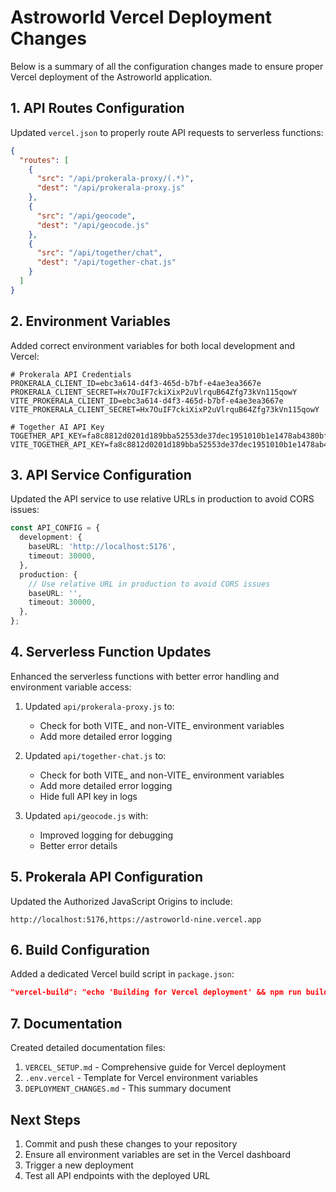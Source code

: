 # Astroworld Vercel Deployment Changes

Below is a summary of all the configuration changes made to ensure proper Vercel deployment of the Astroworld application.

## 1. API Routes Configuration

Updated `vercel.json` to properly route API requests to serverless functions:

```json
{
  "routes": [
    {
      "src": "/api/prokerala-proxy/(.*)",
      "dest": "/api/prokerala-proxy.js"
    },
    {
      "src": "/api/geocode",
      "dest": "/api/geocode.js"
    },
    {
      "src": "/api/together/chat",
      "dest": "/api/together-chat.js"
    }
  ]
}
```

## 2. Environment Variables

Added correct environment variables for both local development and Vercel:

```
# Prokerala API Credentials
PROKERALA_CLIENT_ID=ebc3a614-d4f3-465d-b7bf-e4ae3ea3667e
PROKERALA_CLIENT_SECRET=Hx7OuIF7ckiXixP2uVlrquB64Zfg73kVn115qowY
VITE_PROKERALA_CLIENT_ID=ebc3a614-d4f3-465d-b7bf-e4ae3ea3667e
VITE_PROKERALA_CLIENT_SECRET=Hx7OuIF7ckiXixP2uVlrquB64Zfg73kVn115qowY

# Together AI API Key
TOGETHER_API_KEY=fa8c8812d0201d189bba52553de37dec1951010b1e1478ab4380bf2dc7df41a9
VITE_TOGETHER_API_KEY=fa8c8812d0201d189bba52553de37dec1951010b1e1478ab4380bf2dc7df41a9
```

## 3. API Service Configuration

Updated the API service to use relative URLs in production to avoid CORS issues:

```typescript
const API_CONFIG = {
  development: {
    baseURL: 'http://localhost:5176',
    timeout: 30000,
  },
  production: {
    // Use relative URL in production to avoid CORS issues
    baseURL: '',
    timeout: 30000,
  },
};
```

## 4. Serverless Function Updates

Enhanced the serverless functions with better error handling and environment variable access:

1. Updated `api/prokerala-proxy.js` to:
   - Check for both VITE_ and non-VITE_ environment variables
   - Add more detailed error logging

2. Updated `api/together-chat.js` to:
   - Check for both VITE_ and non-VITE_ environment variables
   - Add more detailed error logging
   - Hide full API key in logs

3. Updated `api/geocode.js` with:
   - Improved logging for debugging
   - Better error details

## 5. Prokerala API Configuration

Updated the Authorized JavaScript Origins to include:
```
http://localhost:5176,https://astroworld-nine.vercel.app
```

## 6. Build Configuration

Added a dedicated Vercel build script in `package.json`:

```json
"vercel-build": "echo 'Building for Vercel deployment' && npm run build"
```

## 7. Documentation

Created detailed documentation files:

1. `VERCEL_SETUP.md` - Comprehensive guide for Vercel deployment
2. `.env.vercel` - Template for Vercel environment variables
3. `DEPLOYMENT_CHANGES.md` - This summary document

## Next Steps

1. Commit and push these changes to your repository
2. Ensure all environment variables are set in the Vercel dashboard
3. Trigger a new deployment
4. Test all API endpoints with the deployed URL 